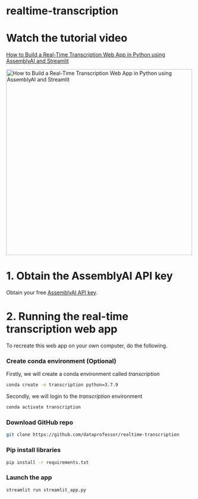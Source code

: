 # realtime-transcription

# Watch the tutorial video

[How to Build a Real-Time Transcription Web App in Python using AssemblyAI and Streamlit](https://youtu.be/Kj0JtjAxxKA)

<a href="https://youtu.be/8rb9GefC_CU"><img src="http://img.youtube.com/vi/8rb9GefC_CU/0.jpg" alt="How to Build a Real-Time Transcription Web App in Python using AssemblyAI and Streamlit" title="How to Build a Real-Time Transcription Web App in Python using AssemblyAI and Streamlit" width="500" /></a>

# 1. Obtain the AssemblyAI API key

Obtain your free [AssemblyAI API key](https://www.assemblyai.com/?utm_source=youtube&utm_medium=social&utm_campaign=dataprofessor_realtime).

# 2. Running the real-time transcription web app
To recreate this web app on your own computer, do the following.

### Create conda environment (Optional)
Firstly, we will create a conda environment called *transcription*
```bash
conda create -n transcription python=3.7.9
```
Secondly, we will login to the *transcription* environment
```bash
conda activate transcription
```

###  Download GitHub repo

```bash
git clone https://github.com/dataprofessor/realtime-transcription
```

###  Pip install libraries
```bash
pip install -r requirements.txt
```

###  Launch the app

```bash
streamlit run streamlit_app.py
```
